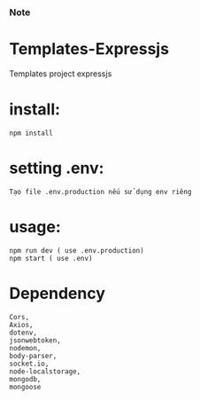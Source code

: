 ### Note
# Templates-Expressjs
 Templates project expressjs
# install:
    npm install
# setting .env:   
    Tạo file .env.production nếu sử dụng env riêng
# usage:
    npm run dev ( use .env.production)
    npm start ( use .env)
# Dependency
    Cors,
    Axios,
    dotenv,
    jsonwebtoken,
    nodemon,
    body-parser,
    socket.io,
    node-localstorage,
    mongodb,
    mongoose
